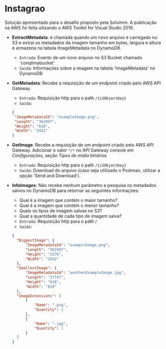 # Instagrao
Solução apresentado para o desafio proposto pela Solvimm. A publicação na AWS foi feita uilizando o AWS Toolkit for Visual Studio 2019. 

* **ExtractMetadata**: é chamada quando um novo arquivo é carregado no S3 e extrai os metadados da imagem tamanho em bytes, largura e altura e armazena na tabela ImageMetadata no DynamoDB.
   * `Entrada`: Evento de um novo arquivo no S3 Bucket chamado 'conqlimabucket'
   * `Saída`: Informações sobre a imagem na tabela 'ImageMetadata' no DynamoDB
   
* **GetMetadata**: Recebe a requisição de um endpoint criado pelo AWS API Gateway.
   * `Entrada`: Requisição http para o path ``/{s3ObjectKey}``
   * `Saída`: 
   ```json
   {
    "ImageMetadataId": "exampleImage.png",
    "Length": "362997",
    "Height": "618",
    "Width": "1932"
   }
  ```

* **GetImage**: Recebe a requisição de um endpoint criado pelo AWS API Gateway. Adicionar o valor ``*/*`` no API Gateway console em *Configurações*, seção *Tipos de mídia binários*
   * `Entrada`: Requisição http para o path ``/{s3ObjectKey}``
   * `Saída`: Download do arquivo (caso seja utilizado o Postman, utilizar a opção 'Send and Download').
   
* **InfoImages**: Não recebe nenhum parâmetro e pesquisa os metadados salvos no DynamoDB para retornar as seguintes informações:
  * Qual é a imagem que contém o maior tamanho?
  * Qual é a imagem que contém o menor tamanho?
  * Quais os tipos de imagem salvas no S3?
  * Qual a quantidade de cada tipo de imagem salva?
  * `Entrada`: Requisição http para o path /
  * `Saída`: 
  ```json
  { 
    "BiggestImage": {     
        "ImageMetadataId": "exampleImage.png", 
        "Length": "362997",
        "Height": "2576",
        "Width": "1932"
    },
    "SmallestImage": {
        "ImageMetadataId": "anotherExampleImage.jpg",
        "Length": "37747",
        "Height": "618",
        "Width": "819"
    },
    "ImageExtensions": [
        {
            "Name": ".png",
            "Quantity": 1
        },
        {
            "Name": ".jpg",
            "Quantity": 1
        }
    ]
  }
```
